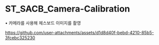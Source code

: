 # ST_SACB_Camera-Calibration

•	카메라를 사용해 체스보드 이미지를 촬영

https://github.com/user-attachments/assets/d1d8d40f-bebd-4210-85b5-3fcebc325230

